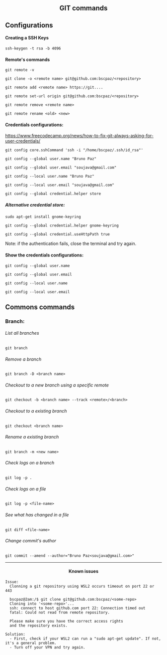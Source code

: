 <h2 align="center">GIT commands</h2>

## Configurations
#### Creating a SSH Keys
```console
ssh-keygen -t rsa -b 4096
```

#### Remote's commands
```console
git remote -v
```
```console
git clone -o <remote name> git@github.com:bscpaz/<repository>
```
```console
git remote add <remote name> https://git....
```
```console
git remote set-url origin git@github.com:bscpaz/<repository>
```
```console
git remote remove <remote name>
```
```console
git remote rename <old> <new>
 ```
#### Credentials configurations:

https://www.freecodecamp.org/news/how-to-fix-git-always-asking-for-user-credentials/

```console
git config core.sshCommand 'ssh -i "/home/bscpaz/.ssh/id_rsa"'
```
```console
git config --global user.name "Bruno Paz"
```
```console
git config --global user.email "soujava@gmail.com"
```
```console
git config --local user.name "Bruno Paz"
```
```console
git config --local user.email "soujava@gmail.com"
```
```console
git config --global credential.helper store
```
##### Alternative credential store:
```console
sudo apt-get install gnome-keyring
```
```console
git config --global credential.helper gnome-keyring
```
```console
git config --global credential.useHttpPath true
```


Note: if the authentication fails, close the terminal and try again.

#### Show the credentials configurations:
```console
git config --global user.name
```
```console
git config --global user.email
```
```console
git config --local user.name
```
```console
git config --local user.email
```

## Commons commands
### Branch:

###### List all branches
```console
git branch
```
###### Remove a branch
```console
git branch -D <branch name>
```
###### Checkout to a new branch using a specific remote
```console
git checkout -b <branch name> --track <remote>/<branch>
```
###### Checkout to a existing branch
```console
git checkout <branch name>
```
###### Rename a existing branch
```console
git branch -m <new name>
```

###### Check logs on a branch
```console
git log -p .
```

###### Check logs on a file
```console
git log -p <file-name>
```

###### See what has changed in a file
```console
git diff <file-name>
```

###### Change commit's author
```console
git commit --amend --author="Bruno Paz<soujava@gmail.com>"
```
<hr>
<h4 align="center">Known issues</h4>

```console
Issue:
  Clonning a git repository using WSL2 occurs timeout on port 22 or 443

  bscpaz@2am:/$ git clone git@github.com:bscpaz/<some-repo>
  Cloning into '<some-repo>'...
  ssh: connect to host github.com port 22: Connection timed out
  fatal: Could not read from remote repository.

  Please make sure you have the correct access rights
  and the repository exists.
  
Solution:
  - First, check if your WSL2 can run a "sudo apt-get update". If not, it's a general problem.
  - Turn off your VPN and try again.
``` 

